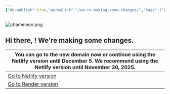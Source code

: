 ```yaml
---
{"dg-publish":true,"permalink":"/we-re-making-some-changes/","tags":["gardenEntry"]}
---
```



<p style="text-align: center;">

![chameleon.png](/img/user/chameleon.png)

</p>

## Hi there, <span class="AuthName"></span>! We're making some changes.

| You can go to the new domain now or continue using the Netlify version until December 5. We recommend using the Netlify version until November 30, 2025. |
| -------------------------------------------------------------------------------------------------------------------------------------------------------- |
| [Go to Netlify version](https://scweb9.netlify.app/home)                                                                                                 |
| [Go to Render version](https://sc-web-blls.onrender.com)                                                                                                 |
